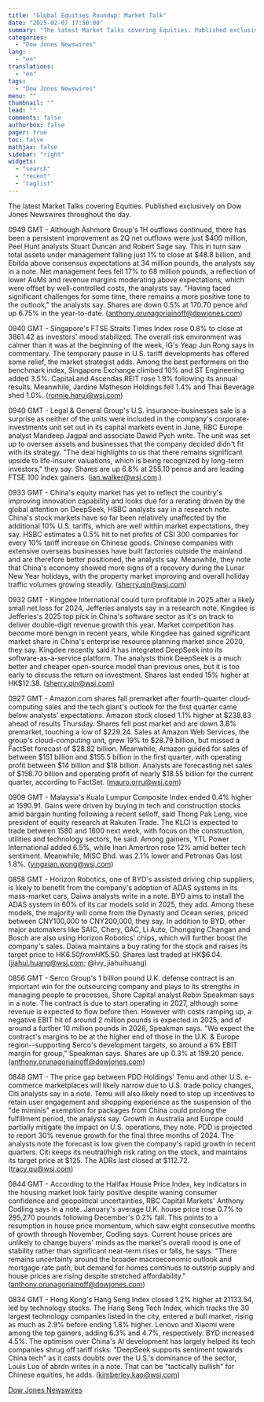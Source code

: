 ```yaml
---
title: "Global Equities Roundup: Market Talk"
date: "2025-02-07 17:50:00"
summary: "The latest Market Talks covering Equities. Published exclusively on Dow Jones Newswires throughout the day.0949 GMT - Although Ashmore Group's 1H outflows continued, there has been a persistent improvement as 2Q net outflows were just $400 million, Peel Hunt analysts Stuart Duncan and Robert Sage say. This in turn saw..."
categories:
  - "Dow Jones Newswires"
lang:
  - "en"
translations:
  - "en"
tags:
  - "Dow Jones Newswires"
menu: ""
thumbnail: ""
lead: ""
comments: false
authorbox: false
pager: true
toc: false
mathjax: false
sidebar: "right"
widgets:
  - "search"
  - "recent"
  - "taglist"
---
```


The latest Market Talks covering Equities. Published exclusively on Dow Jones Newswires throughout the day.

0949 GMT - Although Ashmore Group's 1H outflows continued, there has been a persistent improvement as 2Q net outflows were just $400 million, Peel Hunt analysts Stuart Duncan and Robert Sage say. This in turn saw total assets under management falling just 1% to close at $48.8 billion, and Ebitda above consensus expectations at 34 million pounds, the analysts say in a note. Net management fees fell 17% to 68 million pounds, a reflection of lower AuMs and revenue margins moderating above expectations, which were offset by well-controlled costs, the analysts say. "Having faced significant challenges for some time, there remains a more positive tone to the outlook," the analysts say. Shares are down 0.5% at 170.70 pence and up 6.75% in the year-to-date. (anthony.orunagoriainoff@dowjones.com)

0940 GMT - Singapore's FTSE Straits Times Index rose 0.8% to close at 3861.42 as investors' mood stabilized. The overall risk environment was calmer than it was at the beginning of the week, IG's Yeap Jun Rong says in commentary. The temporary pause in U.S. tariff developments has offered some relief, the market strategist adds. Among the best performers on the benchmark index, Singapore Exchange climbed 10% and ST Engineering added 3.5%. CapitaLand Ascendas REIT rose 1.9% following its annual results. Meanwhile, Jardine Matheson Holdings fell 1.4% and Thai Beverage shed 1.0%. (ronnie.harui@wsj.com)

0940 GMT - Legal & General Group's U.S. insurance-businesses sale is a surprise as neither of the units were included in the company's corporate-investments unit set out in its capital markets event in June, RBC Europe analyst Mandeep Jagpal and associate Dawid Pych write. The unit was set up to oversee assets and businesses that the company decided didn't fit with its strategy. "The deal highlights to us that there remains significant upside to life-insurer valuations, which is being recognized by long-term investors," they say. Shares are up 6.8% at 255.10 pence and are leading FTSE 100 index gainers. (ian.walker@wsj.com.)

0933 GMT - China's equity market has yet to reflect the country's improving innovation capability and looks due for a rerating driven by the global attention on DeepSeek, HSBC analysts say in a research note. China's stock markets have so far been relatively unaffected by the additional 10% U.S. tariffs, which are well within market expectations, they say. HSBC estimates a 0.5% hit to net profits of CSI 300 companies for every 10% tariff increase on Chinese goods. Chinese companies with extensive overseas businesses have built factories outside the mainland and are therefore better positioned, the analysts say. Meanwhile, they note that China's economy showed more signs of a recovery during the Lunar New Year holidays, with the property market improving and overall holiday traffic volumes growing steadily. (sherry.qin@wsj.com)

0932 GMT - Kingdee International could turn profitable in 2025 after a likely small net loss for 2024, Jefferies analysts say in a research note. Kingdee is Jefferies's 2025 top pick in China's software sector as it's on track to deliver double-digit revenue growth this year. Market competition has become more benign in recent years, while Kingdee has gained significant market share in China's enterprise resource planning market since 2020, they say. Kingdee recently said it has integrated DeepSeek into its software-as-a-service platform. The analysts think DeepSeek is a much better and cheaper open-source model than previous ones, but it is too early to discuss the return on investment. Shares last ended 15% higher at HK$12.38. (sherry.qin@wsj.com)

0927 GMT - Amazon.com shares fall premarket after fourth-quarter cloud-computing sales and the tech giant's outlook for the first quarter came below analysts' expectations. Amazon stock closed 1.1% higher at $238.83 ahead of results Thursday. Shares fell post market and are down 3.8% premarket, touching a low of $229.24. Sales at Amazon Web Services, the group's cloud-computing unit, grew 19% to $28.79 billion, but missed a FactSet forecast of $28.82 billion. Meanwhile, Amazon guided for sales of between $151 billion and $155.5 billion in the first quarter, with operating profit between $14 billion and $18 billion. Analysts are forecasting net sales of $158.70 billion and operating profit of nearly $18.55 billion for the current quarter, according to FactSet. (mauro.orru@wsj.com)

0909 GMT - Malaysia's Kuala Lumpur Composite Index ended 0.4% higher at 1590.91. Gains were driven by buying in tech and construction stocks amid bargain hunting following a recent selloff, said Thong Pak Leng, vice president of equity research at Rakuten Trade. The KLCI is expected to trade between 1580 and 1600 next week, with focus on the construction, utilities and technology sectors, he said. Among gainers, YTL Power International added 6.5%, while Inari Amertron rose 12% amid better tech sentiment. Meanwhile, MISC Bhd. was 2.1% lower and Petronas Gas lost 1.8%. (yingxian.wong@wsj.com)

0858 GMT - Horizon Robotics, one of BYD's assisted driving chip suppliers, is likely to benefit from the company's adoption of ADAS systems in its mass-market cars, Daiwa analysts write in a note. BYD aims to install the ADAS system in 60% of its car models sold in 2025, they add. Among these models, the majority will come from the Dynasty and Ocean series, priced between CNY100,000 to CNY200,000, they say. In addition to BYD, other major automakers like SAIC, Chery, GAC, Li Auto, Chongqing Changan and Bosch are also using Horizon Robotics' chips, which will further boost the company's sales. Daiwa maintains a buy rating for the stock and raises its target price to HK$6.50 from HK$5.50. Shares last traded at HK$6.04.(jiahui.huang@wsj.com; @ivy\_jiahuihuang)

0856 GMT - Serco Group's 1 billion pound U.K. defense contract is an important win for the outsourcing company and plays to its strengths in managing people to processes, Shore Capital analyst Robin Speakman says in a note. The contract is due to start operating in 2027, although some revenue is expected to flow before then. However with costs ramping up, a negative EBIT hit of around 2 million pounds is expected in 2025, and of around a further 10 million pounds in 2026, Speakman says. "We expect the contract's margins to be at the higher end of those in the U.K. & Europe region--supporting Serco's development targets, so around a 6% EBIT margin for group," Speakman says. Shares are up 0.3% at 159.20 pence. (anthony.orunagoriainoff@dowjones.com)

0848 GMT - The price gap between PDD Holdings' Temu and other U.S. e-commerce marketplaces will likely narrow due to U.S. trade policy changes, Citi analysts say in a note. Temu will also likely need to step up incentives to retain user engagement and shopping experience as the suspension of the "de miminis" exemption for packages from China could prolong the fulfillment period, the analysts say. Growth in Australia and Europe could partially mitigate the impact on U.S. operations, they note. PDD is projected to report 30% revenue growth for the final three months of 2024. The analysts note the forecast is low given the company's rapid growth in recent quarters. Citi keeps its neutral/high risk rating on the stock, and maintains its target price at $125. The ADRs last closed at $112.72. (tracy.qu@wsj.com)

0844 GMT - According to the Halifax House Price Index, key indicators in the housing market look fairly positive despite waning consumer confidence and geopolitical uncertainties, RBC Capital Markets' Anthony Codling says in a note. January's average U.K. house price rose 0.7% to 295,270 pounds following December's 0.2% fall. This points to a resumption in house price momentum, which saw eight consecutive months of growth through November, Codling says. Current house prices are unlikely to change buyers' minds as the market's overall mood is one of stability rather than significant near-term rises or falls, he says. "There remains uncertainty around the broader macroeconomic outlook and mortgage rate path, but demand for homes continues to outstrip supply and house prices are rising despite stretched affordability." (anthony.orunagoriainoff@dowjones.com)

0834 GMT - Hong Kong's Hang Seng Index closed 1.2% higher at 21133.54, led by technology stocks. The Hang Seng Tech Index, which tracks the 30 largest technology companies listed in the city, entered a bull market, rising as much as 2.9% before ending 1.8% higher. Lenovo and Xiaomi were among the top gainers, adding 6.3% and 4.7%, respectively. BYD increased 4.5%. The optimism over China's AI development has largely helped its tech companies shrug off tariff risks. "DeepSeek supports sentiment towards China tech" as it casts doubts over the U.S.'s dominance of the sector, Louis Luo of abrdn writes in a note. That can be "tactically bullish" for Chinese equities, he adds. (kimberley.kao@wsj.com)

[Dow Jones Newswires](https://www.tradingview.com/news/DJN_DN20250207003845:0/)
